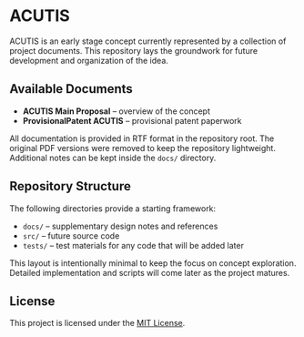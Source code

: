 # ACUTIS

ACUTIS is an early stage concept currently represented by a collection of project documents. This repository lays the groundwork for future development and organization of the idea.

## Available Documents

- **ACUTIS Main Proposal** – overview of the concept
- **ProvisionalPatent ACUTIS** – provisional patent paperwork

All documentation is provided in RTF format in the repository root. The original
PDF versions were removed to keep the repository lightweight. Additional notes
can be kept inside the `docs/` directory.

## Repository Structure

The following directories provide a starting framework:

- `docs/` – supplementary design notes and references
- `src/` – future source code
- `tests/` – test materials for any code that will be added later

This layout is intentionally minimal to keep the focus on concept exploration. Detailed implementation and scripts will come later as the project matures.

## License

This project is licensed under the [MIT License](LICENSE).
